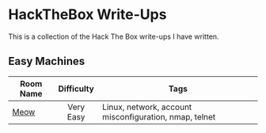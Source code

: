 # HackTheBox Write-Ups
This is a collection of the Hack The Box write-ups I have written.

## Easy Machines
| Room Name | Difficulty | Tags |
| --------- | :--------: | ---- |
| [Meow](https://github.com/alydrum/HackTheBox-Writeups/blob/master/HTB%20Easy%20Machines/HTB%20-%20Meow%20Writeup.md) | Very Easy | Linux, network, account misconfiguration, nmap, telnet |
